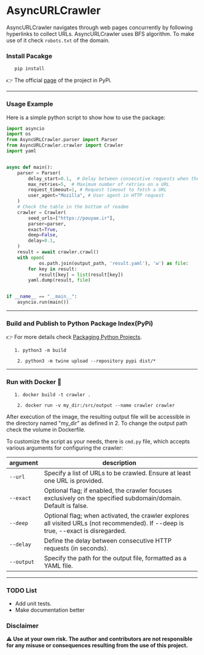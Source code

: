 # AsyncURLCrawler
AsyncURLCrawler navigates through web pages concurrently by following hyperlinks to collect URLs.
AsyncURLCrawler uses BFS algorithm. To make use of it check `robots.txt` of the domain.

### Install Pacakge

```commandline 
   pip install 
   ```
👉 The official [page]() of the project in PyPi.

---

### Usage Example

Here is a simple python script to show how to use the package:

```python
import asyncio
import os
from AsyncURLCrawler.parser import Parser
from AsyncURLCrawler.crawler import Crawler
import yaml


async def main():
    parser = Parser(
        delay_start=0.1,  # Delay between consecutive requests when the request is failed. 
        max_retries=5,  # Maximum number of retries on a URL
        request_timeout=1, # Request timeout to fetch a URL
        user_agent="Mozilla", # User agent in HTTP request
    )
    # Check the table in the bottom of readme
    crawler = Crawler( 
        seed_urls=["https://pouyae.ir"],
        parser=parser,
        exact=True,
        deep=False,
        delay=0.1,
    )
    result = await crawler.crawl()
    with open(
            os.path.join(output_path, 'result.yaml'), 'w') as file:
        for key in result:
            result[key] = list(result[key])
        yaml.dump(result, file)


if __name__ == "__main__":
    asyncio.run(main())
```

---

### Build and Publish to Python Package Index(PyPi)

👉 For more details check [Packaging Python Projects](https://packaging.python.org/en/latest/tutorials/packaging-projects/).

```commandline 
   1. python3 -m build
   ```

```commandline
    2. python3 -m twine upload --repository pypi dist/*
   ```
---

### Run with Docker 🐳

```commandline 
   1. docker build -t crawler .
   ```

```commandline
    2. docker run -v my_dir:/src/output --name crawler crawler
   ```

After execution of the image, 
the resulting output file will be accessible in the directory named "my_dir" as defined in 2.
To change the output path check the volume in Dockerfile.

To customize the script as your needs, there is `cmd.py` file, which accepts various arguments for configuring the crawler:

| argument  | description                                                                                                                        | 
|-----------|------------------------------------------------------------------------------------------------------------------------------------| 
| `--url`   | Specify a list of URLs to be crawled. Ensure at least one URL is provided.                                                         | 
| `--exact` | Optional flag; if enabled, the crawler focuses exclusively on the specified subdomain/domain. Default is false.                    | 
| `--deep`  | Optional flag; when activated, the crawler explores all visited URLs (not recommended). If --deep is true, --exact is disregarded. | 
| `--delay` | Define the delay between consecutive HTTP requests (in seconds).                                                                   |
| `--output`| Specify the path for the output file, formatted as a YAML file.                                                                                        |

---

### TODO List

- Add unit tests.
- Make documentation better

### Disclaimer

**⚠️ Use at your own risk. The author and contributors are not responsible for any misuse or consequences resulting from the use of this project.**